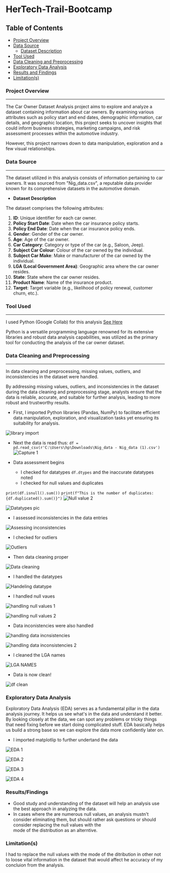 # HerTech-Trail-Bootcamp


## **Table of Contents**
- [Project Overview](#project-overview)
- [Data Source](#data-source)
  - [Dataset Description](#dataset-description)
- [Tool Used](#tool-used)
- [Data Cleaning and Preprocessing](#data-cleaning-and-preprocessing)
- [Exploratory Data Analysis](#exploratory-data-analysis)
- [Results and Findings](#results-and-findings)
- [Limitation(s)](#limitation(s))


### Project Overview
---
The Car Owner Dataset Analysis project aims to explore and analyze a dataset containing information about car owners. By examining various attributes such as policy start and end dates, demographic information, car details, and geographic location, this project seeks to uncover insights that could inform business strategies, marketing campaigns, and risk assessment processes within the automotive industry. 

However, this project narrows down to data manipulation, exploration and a few visual relationships.


### Data Source
---
The dataset utilized in this analysis consists of information pertaining to car owners. It was sourced from "Nig_data.csv", a reputable data provider known for its comprehensive datasets in the automotive domain.

  - **Dataset Description**

The dataset comprises the following attributes:

  1. **ID**: Unique identifier for each car owner.
  2. **Policy Start Date**: Date when the car insurance policy starts.
  3. **Policy End Date**: Date when the car insurance policy ends.
  4. **Gender**: Gender of the car owner.
  5. **Age**: Age of the car owner.
  6. **Car Category**: Category or type of the car (e.g., Saloon, Jeep).
  7. **Subject Car Colour**: Colour of the car owned by the individual.
  8. **Subject Car Make**: Make or manufacturer of the car owned by the individual.
  9. **LGA (Local Government Area)**: Geographic area where the car owner resides.
 10. **State**: State where the car owner resides.
 11. **Product Name**: Name of the insurance product.
 12. **Target**: Target variable (e.g., likelihood of policy renewal, customer churn, etc.).


### Tool Used
---
I used Python (Google Collab) for this analysis [See Here](https://colab.research.google.com/#scrollTo=GJBs_flRovLc)

Python is a versatile programming language renowned for its extensive libraries and robust data analysis capabilities, was utilized as the primary tool for conducting the analysis of the car owner dataset.


### Data Cleaning and Preprocessing
---
In data cleaning and preprocessing, missing values, outliers, and inconsistencies in the dataset were handled.

By addressing missing values, outliers, and inconsistencies in the dataset during the data cleaning and preprocessing stage, analysts ensure that the data is reliable, accurate, and suitable for further analysis, leading to more robust and trustworthy results.

 - First, I imported Python libraries (Pandas, NumPy) to facilitate efficient data manipulation, exploration, and visualization tasks yet ensuring its suitability for analysis.

![library import](https://github.com/DebComet/HerTech-Trail-Bootcamp/assets/158510031/57fdf08e-df1b-4638-9f2a-92b8e8fa0ddc)

 - Next the data is read thus:     `df = pd.read_csv(r'C:\Users\hp\Downloads\Nig_data - Nig_data (1).csv')`
![Capture 1](https://github.com/DebComet/HerTech-Trail-Bootcamp/assets/158510031/d3e0e045-07ed-409f-a544-2bdb7f96611e)

 - Data assessment begins
    - I checked for datatypes   `df.dtypes` and the inaccurate datatypes noted
    - I checked for null values and duplicates
   
`print(df.isnull().sum())`
`print(f"This is the number of duplicates: {df.duplicated().sum()}")`
![Null value 2](https://github.com/DebComet/HerTech-Trail-Bootcamp/assets/158510031/d715ff11-4d5b-4343-9711-827119285259)

![Datatypes pic](https://github.com/DebComet/HerTech-Trail-Bootcamp/assets/158510031/0382d0fc-c09e-4d41-ba4e-2067231d3a03)

- I assessed inconsistencies in the data entries

![Assessing inconsistencies](https://github.com/DebComet/HerTech-Trail-Bootcamp/assets/158510031/a3438dd7-5c83-47a0-a8f4-a50a17677393)

- I checked for outliers

![Outliers](https://github.com/DebComet/HerTech-Trail-Bootcamp/assets/158510031/238db8ef-5ce1-41ba-9b9e-7e5845dc562c)

- Then data cleaning proper

![Data cleaning](https://github.com/DebComet/HerTech-Trail-Bootcamp/assets/158510031/a614a42c-2f40-4738-9c54-522968edc639)

   - I handled the datatypes

![Handeling datatype](https://github.com/DebComet/HerTech-Trail-Bootcamp/assets/158510031/e89a0bea-0b97-432a-8462-fc77be06f162)

   - I handled null vaues

![handling null values 1](https://github.com/DebComet/HerTech-Trail-Bootcamp/assets/158510031/eb85a2fa-37b0-4edf-8aba-ddd461b4acd8)

![handling null values 2](https://github.com/DebComet/HerTech-Trail-Bootcamp/assets/158510031/7ddc15ae-0651-4b5b-bc34-864bf142eeaa)

   - Data inconistencies were also handled

![handling data incnsistencies](https://github.com/DebComet/HerTech-Trail-Bootcamp/assets/158510031/b72fbcd0-5a43-4cae-8807-589fe3aa8373)

![handling data inconsistencies 2](https://github.com/DebComet/HerTech-Trail-Bootcamp/assets/158510031/25204c8b-b6af-46f3-98e5-03f4c1d01e61)

   - I cleaned the LGA names

![LGA NAMES](https://github.com/DebComet/HerTech-Trail-Bootcamp/assets/158510031/ec6d7abd-5be8-46fc-bbcb-309c7f3ca298)

- Data is now clean!

![df clean](https://github.com/DebComet/HerTech-Trail-Bootcamp/assets/158510031/9a718aee-3a9a-4e8c-b405-6a6b3e570f48)

### Exploratory Data Analysis

Exploratory Data Analysis (EDA) serves as a fundamental pillar in the data analysis journey. It helps us see what's in the data and understand it better. By looking closely at the data, we can spot any problems or tricky things that need fixing before we start doing complicated stuff. EDA basically helps us build a strong base so we can explore the data more confidently later on.

 - I imported matplotlip to further undertand the data

![EDA 1](https://github.com/DebComet/HerTech-Trail-Bootcamp/assets/158510031/174a3fa6-bc3d-438c-bdc4-3a5b7de00485)

![EDA 2](https://github.com/DebComet/HerTech-Trail-Bootcamp/assets/158510031/098477f4-0fe1-4fcc-9491-93a1b7dfe4cf)

![EDA 3](https://github.com/DebComet/HerTech-Trail-Bootcamp/assets/158510031/a0ba0d73-bc44-4f8d-bfaa-c44ee7714766)

![EDA 4](https://github.com/DebComet/HerTech-Trail-Bootcamp/assets/158510031/770a1cde-1de8-4ca0-b035-b315eceecc67)

### Results/Findings
  - Good study and understanding of the dataset will help an analysis use the best approach in analyzing the data.
  - In cases where the are numerous null values, an analysis mustn't consider eliminating them, but should rather ask questions or should consider replacing the null values with the     
    mode of the distribution as an alterntive.

### Limitation(s)
I had to replace the null values with the mode of the ditribution in other not to loose vital information in the dataset that would affect he accuracy of my concluion from the analysis.
